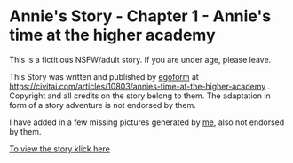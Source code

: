 # Annie's Story - Chapter 1 - Annie's time at the higher academy

This is a fictitious NSFW/adult story. If you are under age, please leave.

This Story was written and published by [egoform](https://civitai.com/user/egoform) at https://civitai.com/articles/10803/annies-time-at-the-higher-academy . Copyright and all credits on the story belong to them. The adaptation in form of a story adventure is not endorsed by them.

I have added in a few missing pictures generated by [me](https://civitai.com/user/lizzard9), also not endorsed by them.

[To view the story klick here](https://echsecutor.github.io/story_adventure/viewer/?load=https://raw.githubusercontent.com/Lizzard9/Annies_story/refs/heads/main/annies_story.json)
